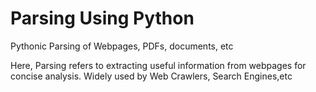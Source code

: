# Parsing Using Python 
Pythonic Parsing of Webpages, PDFs, documents, etc

Here, Parsing refers to extracting useful information from webpages for concise analysis. Widely used by Web Crawlers, Search Engines,etc
